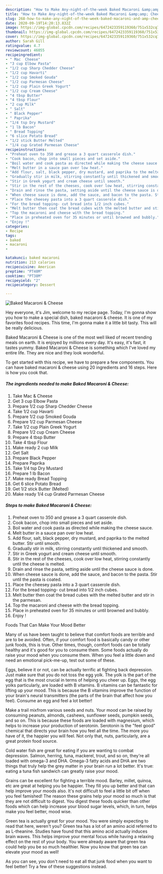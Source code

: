 ```yaml
---
description: "How to Make Any-night-of-the-week Baked Macaroni &amp;amp; Cheese"
title: "How to Make Any-night-of-the-week Baked Macaroni &amp;amp; Cheese"
slug: 268-how-to-make-any-night-of-the-week-baked-macaroni-and-amp-cheese
date: 2020-09-19T14:20:13.832Z
image: https://img-global.cpcdn.com/recipes/6472423359119360/751x532cq70/baked-macaroni-cheese-recipe-main-photo.jpg
thumbnail: https://img-global.cpcdn.com/recipes/6472423359119360/751x532cq70/baked-macaroni-cheese-recipe-main-photo.jpg
cover: https://img-global.cpcdn.com/recipes/6472423359119360/751x532cq70/baked-macaroni-cheese-recipe-main-photo.jpg
author: Sarah Gill
ratingvalue: 4.7
reviewcount: 46055
recipeingredient:
- " Mac  Cheese"
- "3 cup Elbow Pasta"
- "1/2 cup Sharp Chedder Cheese"
- "1/2 cup Havarti"
- "1/2 cup Smoked Gouda"
- "1/2 cup Parmesan Cheese"
- "1/2 cup Plain Greek Yogurt"
- "1/2 cup Cream Cheese"
- "4 tbsp Butter"
- "4 tbsp Flour"
- "2 cup Milk"
- " Salt"
- " Black Pepper"
- " Paprika"
- "1/4 tsp Dry Mustard"
- "1 lb Bacon"
- " Bread Topping"
- "6 slice Potato Bread"
- "1/2 stick Butter Melted"
- "1/4 cup Grated Parmesan Cheese"
recipeinstructions:
- "Preheat oven to 350 and grease a 3 quart casserole dish."
- "Cook bacon, chop into small pieces and set aside."
- "Boil water and cook pasta as directed while making the cheese sauce."
- "Melt butter in a sauce pan over low heat."
- "Add flour, salt, black pepper, dry mustard, and paprika to the melted butter. Stir until smooth."
- "Gradually stir in milk, stirring constantly until thickened and smooth."
- "Stir in Greek yogurt and cream cheese until smooth."
- "Stir in the rest of the cheeses, cook over low heat, stirring constantly until the cheese is melted."
- "Drain and rinse the pasta, setting aside until the cheese sauce is done."
- "When cheese sauce is done, add the sauce, and bacon to the pasta. Stir until the pasta is coated."
- "Place the cheesey pasta into a 3 quart casserole dish."
- "For the bread topping- cut bread into 1/2 inch cubes."
- "Melt butter then coat the bread cubes with the melted butter and stir in the parmesan."
- "Top the macaroni and cheese with the bread topping."
- "Place in preheated oven for 35 minutes or until browned and bubbly."
- "Enjoy !"
categories:
- Recipe
tags:
- baked
- macaroni
- 

katakunci: baked macaroni  
nutrition: 213 calories
recipecuisine: American
preptime: "PT40M"
cooktime: "PT38M"
recipeyield: "2"
recipecategory: Dessert

---
```



![Baked Macaroni &amp; Cheese](https://img-global.cpcdn.com/recipes/6472423359119360/751x532cq70/baked-macaroni-cheese-recipe-main-photo.jpg)

Hey everyone, it's Jim, welcome to my recipe page. Today, I'm gonna show you how to make a special dish, baked macaroni &amp; cheese. It is one of my favorites food recipes. This time, I'm gonna make it a little bit tasty. This will be really delicious.



Baked Macaroni &amp; Cheese is one of the most well liked of recent trending meals on earth. It is enjoyed by millions every day. It's easy, it's fast, it tastes yummy. Baked Macaroni &amp; Cheese is something which I've loved my entire life. They are nice and they look wonderful.


To get started with this recipe, we have to prepare a few components. You can have baked macaroni &amp; cheese using 20 ingredients and 16 steps. Here is how you cook that.

<!--inarticleads1-->

##### The ingredients needed to make Baked Macaroni &amp; Cheese:

1. Take  Mac &amp; Cheese
1. Get 3 cup Elbow Pasta
1. Prepare 1/2 cup Sharp Chedder Cheese
1. Take 1/2 cup Havarti
1. Prepare 1/2 cup Smoked Gouda
1. Prepare 1/2 cup Parmesan Cheese
1. Take 1/2 cup Plain Greek Yogurt
1. Prepare 1/2 cup Cream Cheese
1. Prepare 4 tbsp Butter
1. Take 4 tbsp Flour
1. Make ready 2 cup Milk
1. Get  Salt
1. Prepare  Black Pepper
1. Prepare  Paprika
1. Take 1/4 tsp Dry Mustard
1. Prepare 1 lb Bacon
1. Make ready  Bread Topping
1. Get 6 slice Potato Bread
1. Get 1/2 stick Butter (Melted)
1. Make ready 1/4 cup Grated Parmesan Cheese




<!--inarticleads2-->

##### Steps to make Baked Macaroni &amp; Cheese:

1. Preheat oven to 350 and grease a 3 quart casserole dish.
1. Cook bacon, chop into small pieces and set aside.
1. Boil water and cook pasta as directed while making the cheese sauce.
1. Melt butter in a sauce pan over low heat.
1. Add flour, salt, black pepper, dry mustard, and paprika to the melted butter. Stir until smooth.
1. Gradually stir in milk, stirring constantly until thickened and smooth.
1. Stir in Greek yogurt and cream cheese until smooth.
1. Stir in the rest of the cheeses, cook over low heat, stirring constantly until the cheese is melted.
1. Drain and rinse the pasta, setting aside until the cheese sauce is done.
1. When cheese sauce is done, add the sauce, and bacon to the pasta. Stir until the pasta is coated.
1. Place the cheesey pasta into a 3 quart casserole dish.
1. For the bread topping- cut bread into 1/2 inch cubes.
1. Melt butter then coat the bread cubes with the melted butter and stir in the parmesan.
1. Top the macaroni and cheese with the bread topping.
1. Place in preheated oven for 35 minutes or until browned and bubbly.
1. Enjoy !




Foods That Can Make Your Mood Better


Many of us have been taught to believe that comfort foods are terrible and are to be avoided. Often, if your comfort food is basically candy or other junk foods, this is true. Other times, though, comfort foods can be totally healthy and it's good for you to consume them. Some foods actually do raise your mood when you consume them. When you feel a little down and need an emotional pick-me-up, test out some of these.

Eggs, believe it or not, can be actually terrific at fighting back depression. Just make sure that you do not toss the egg yolk. The yolk is the part of the egg that is the most crucial in terms of helping you cheer up. Eggs, the egg yolks particularly, are loaded with B vitamins. B vitamins can be fantastic for lifting up your mood. This is because the B vitamins improve the function of your brain's neural transmitters (the parts of the brain that affect how you feel). Consume an egg and feel a lot better!

Make a trail mixfrom various seeds and nuts. Your mood can be raised by consuming peanuts, almonds, cashews, sunflower seeds, pumpkin seeds, and so on. This is because these foods are loaded with magnesium, which helps to increase your production of serotonin. Serotonin is the "feel good" chemical that directs your brain how you feel all the time. The more you have of it, the happier you will feel. Not only that, nuts, particularly, are a great protein food source.

Cold water fish are great for eating if you are wanting to combat depression. Salmon, herring, tuna, mackerel, trout, and so on, they're all loaded with omega-3 and DHA. Omega-3 fatty acids and DHA are two things that truly help the grey matter in your brain run a lot better. It's true: eating a tuna fish sandwich can greatly raise your mood. 

Grains can be excellent for fighting a terrible mood. Barley, millet, quinoa, etc are great at helping you be happier. They fill you up better and that can help improve your moods also. It's not difficult to feel a little bit off when you feel famished! The reason these grains help your mood so much is that they are not difficult to digest. You digest these foods quicker than other foods which can help increase your blood sugar levels, which, in turn, helps make you feel better, mood wise.

Green tea is actually great for your mood. You were simply expecting to read that here, weren't you? Green tea has a lot of an amino acid referred to as L-theanine. Studies have found that this amino acid actually induces brain waves. This helps improve your mental focus while having a relaxing effect on the rest of your body. You were already aware that green tea could help you be so much healthier. Now you know that green tea can elevate your mood as well!

As you can see, you don't need to eat all that junk food when you want to feel better! Try  a few  of  these  suggestions  instead.

